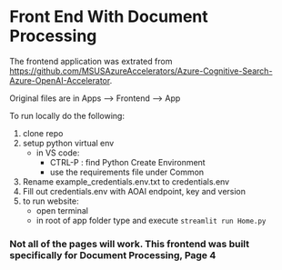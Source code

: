 # Front End With Document Processing

The frontend application was extrated from https://github.com/MSUSAzureAccelerators/Azure-Cognitive-Search-Azure-OpenAI-Accelerator. 

Original files are in Apps --> Frontend --> App

To run locally do the following:
1. clone repo
1. setup python virtual env
    - in VS code: 
        - CTRL-P : find Python Create Environment
        - use the requirements file under Common
1. Rename example_credentials.env.txt to credentials.env
1. Fill out credentials.env with AOAI endpoint, key and version
1. to run website:
    - open terminal
    - in root of app folder type and execute
        ``` streamlit run Home.py ```

### Not all of the pages will work. This frontend was built specifically for Document Processing, Page 4
